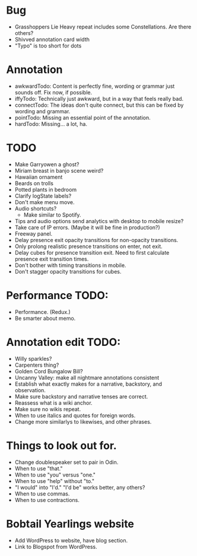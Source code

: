 # Bug
* Grasshoppers Lie Heavy repeat includes some Constellations. Are there others?
* Shivved annotation card width
* "Typo" is too short for dots

# Annotation
* awkwardTodo: Content is perfectly fine, wording or grammar just sounds off. Fix now, if possible.
* iffyTodo: Technically just awkward, but in a way that feels really bad.
* connectTodo: The ideas don't quite connect, but this can be fixed by wording and grammar.
* pointTodo: Missing an essential point of the annotation.
* hardTodo: Missing... a lot, ha.

# TODO
* Make Garryowen a ghost?
* Miriam breast in banjo scene weird?
* Hawaiian ornament
* Beards on trolls
* Potted plants in bedroom
* Clarify logState labels?
* Don't make menu move.
* Audio shortcuts?
    * Make similar to Spotify.
* Tips and audio options send analytics with desktop to mobile resize?
* Take care of IP errors. (Maybe it will be fine in production?)
* Freeway panel.
* Delay presence exit opacity transitions for non-opacity transitions.
* Only prolong realistic presence transitions on enter, not exit.
* Delay cubes for presence transition exit. Need to first calculate presence exit transition times.
* Don't bother with timing transitions in mobile.
* Don't stagger opacity transitions for cubes.

# Performance TODO:
* Performance. (Redux.)
* Be smarter about memo.

# Annotation edit TODO:
* Willy sparkles?
* Carpenters thing?
* Golden Cord Bungalow Bill?
* Uncanny Valley: make all nightmare annotations consistent
* Establish what exactly makes for a narrative, backstory, and observation.
* Make sure backstory and narrative tenses are correct.
* Reassess what is a wiki anchor.
* Make sure no wikis repeat.
* When to use italics and quotes for foreign words.
* Change more similarlys to likewises, and other phrases.

# Things to look out for.
* Change doublespeaker set to pair in Odin.
* When to use "that."
* When to use "you" versus "one."
* When to use "help" without "to."
* "I would" into "I'd." "I'd be" works better, any others?
* When to use commas.
* When to use contractions.

# Bobtail Yearlings website
* Add WordPress to website, have blog section.
* Link to Blogspot from WordPress.
